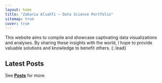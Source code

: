 ```yaml
---
layout: home
title: "Zakaria Alsahfi – Data Science Portfolio"
sitemap: true
cover: true
---
```


This website aims to compile and showcase captivating data visualizations and analyses. 
By sharing these insights with the world, I hope to provide valuable solutions and knowledge to benefit others.
{:.lead}


## Latest Posts

<!--posts-->


See **[Posts](/posts/)** for more
